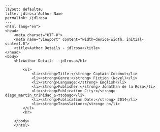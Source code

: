 
    ---
    layout: defaultau
    title: jdlrosa'Author Name 
    permalink: /jdlrosa
    ---
    <html lang="en">
    <head>
        <meta charset="UTF-8">
        <meta name="viewport" content="width=device-width, initial-scale=1.0">
        <title>Author Details - jdlrosa</title>
    </head>
    <body>
        <h1>Author Details - jdlrosa</h1>
        
            <ul>
                <li><strong>Title:</strong> Captain Coconut</li>
                <li><strong>Genre:</strong> Fiction (Novel)</li>
                <li><strong>Language:</strong> English</li>
                <li><strong>Publisher:</strong> Jonathan de la Rosa</li>
                <li><strong>Publication City:</strong> diego_martin_trinidad_&¬†tobago</li>
                <li><strong>Publication Date:</strong> 2014</li>
                <li><strong>Translation:</strong> n</li>
            </ul>
            <hr>
            
        </body>
        </html>
        